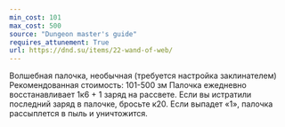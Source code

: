 ```yaml
---
min_cost: 101
max_cost: 500
source: "Dungeon master's guide"
requires_attunement: True
url: https://dnd.su/items/22-wand-of-web/
---
```


Волшебная палочка, необычная (требуется настройка заклинателем)
Рекомендованная стоимость: 101-500 зм
Палочка ежедневно восстанавливает 1к6 + 1 заряд на рассвете. Если вы истратили последний заряд в палочке, бросьте к20. Если выпадет «1», палочка рассыплется в пыль и уничтожится.